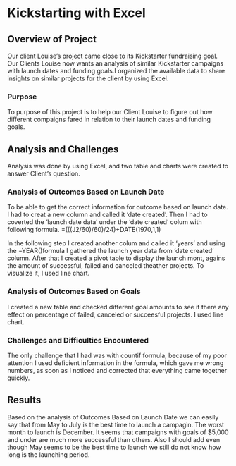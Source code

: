 # Kickstarting with Excel

## Overview of Project

Our client Louise’s project came close to its Kickstarter fundraising goal. Our Clients Louise now wants an analysis of similar Kickstarter campaigns with launch dates and funding goals.I organized the available data to share insights on similar projects for the client by using Excel.

### Purpose

To purpose of this project is to help our Client Louise to figure out how different compaigns fared in relation to their launch dates and funding goals.

## Analysis and Challenges

Analysis was done by using Excel, and two table and charts were created to answer Client’s question.

### Analysis of Outcomes Based on Launch Date

To be able to get the correct information for outcome based on launch date. I had to creat a new column and called it ‘date created’. Then I had to coverted the ‘launch date data’ under the ‘date created’ colum with following formula. =(((J2/60)/60)/24)+DATE(1970,1,1)

In the following step I created another colum and called it ‘years’ and using the =YEAR()formula I gathered the launch year data from ‘date created’ column. After that I created a pivot table  to display the launch mont, agains the amount of successful, failed and canceled theather projects. To visualize it, I used line chart. 

### Analysis of Outcomes Based on Goals

I created a new table and checked different goal amounts to see if there any effect on percentage of failed, canceled or succeesful projects. I used line chart.

### Challenges and Difficulties Encountered

The only challenge that I had was with countif formula, because of my poor attention I used deficient information in the formula, which gave me wrong numbers, as soon as I noticed and corrected that everything came together quickly.

## Results

Based on the analysis of Outcomes Based on Launch Date we can easily say that from May to July is the best time to launch a campagin. The worst month to launch is December. It seems that campaigns with goals of $5,000 and under are much more successful than others. Also I should add even though May seems to be the best time to launch we still do not know how long is the launching period. 
